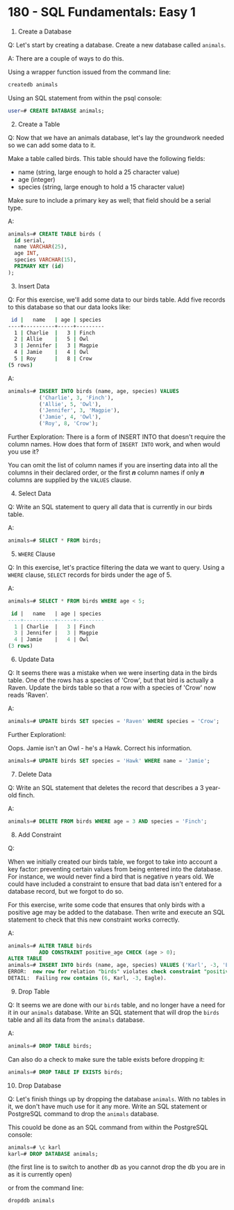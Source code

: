 # 180 - SQL Fundamentals: Easy 1

1. Create a Database

Q: Let's start by creating a database. Create a new database called `animals`.

A: There are a couple of ways to do this.

Using a wrapper function issued from the command line:

```bash
createdb animals
```

Using an SQL statement from within the psql console:

```sql
user=# CREATE DATABASE animals;
```

2. Create a Table

Q: Now that we have an animals database, let's lay the groundwork needed so we can add some data to it.

Make a table called birds. This table should have the following fields:

  * name (string, large enough to hold a 25 character value)
  * age (integer)
  * species (string, large enough to hold a 15 character value)

Make sure to include a primary key as well; that field should be a serial type.

A:

```sql
animals=# CREATE TABLE birds (
  id serial,
  name VARCHAR(25),
  age INT,
  species VARCHAR(15),
  PRIMARY KEY (id)
);
```

3. Insert Data

Q: For this exercise, we'll add some data to our birds table. Add five records to this database so that our data looks like:

```bash
 id |   name   | age | species 
----+----------+-----+---------
  1 | Charlie  |   3 | Finch
  2 | Allie    |   5 | Owl
  3 | Jennifer |   3 | Magpie
  4 | Jamie    |   4 | Owl
  5 | Roy      |   8 | Crow
(5 rows)
```

A:

```sql
animals=# INSERT INTO birds (name, age, species) VALUES
          ('Charlie', 3, 'Finch'),
          ('Allie', 5, 'Owl'),
          ('Jennifer', 3, 'Magpie'),
          ('Jamie', 4, 'Owl'),
          ('Roy', 8, 'Crow');
```

Further Exploration: There is a form of INSERT INTO that doesn't require the column names. How does that form of `INSERT INTO` work, and when would you use it?

You can omit the list of column names if you are inserting data into all the columns in their declared order, or the first **_n_** column names if only **_n_** columns are supplied by the `VALUES` clause.

4. Select Data

Q: Write an SQL statement to query all data that is currently in our birds table.

A:

```sql
animals=# SELECT * FROM birds;
```

5. `WHERE` Clause

Q: In this exercise, let's practice filtering the data we want to query. Using a `WHERE` clause, `SELECT` records for birds under the age of 5.

A: 

```sql
animals=# SELECT * FROM birds WHERE age < 5;

 id |   name   | age | species 
----+----------+-----+---------
  1 | Charlie  |   3 | Finch
  3 | Jennifer |   3 | Magpie
  4 | Jamie    |   4 | Owl
(3 rows)
```

6. Update Data

Q: It seems there was a mistake when we were inserting data in the birds table. One of the rows has a species of 'Crow', but that bird is actually a Raven. Update the birds table so that a row with a species of 'Crow' now reads 'Raven'.

A:

```sql
animals=# UPDATE birds SET species = 'Raven' WHERE species = 'Crow';
```

Further Explorationl:

Oops. Jamie isn't an Owl - he's a Hawk. Correct his information.

```sql
animals=# UPDATE birds SET species = 'Hawk' WHERE name = 'Jamie';
```

7. Delete Data

Q: Write an SQL statement that deletes the record that describes a 3 year-old finch.

A:

```sql
animals=# DELETE FROM birds WHERE age = 3 AND species = 'Finch';
```

8. Add Constraint

Q: 

When we initially created our birds table, we forgot to take into account a key factor: preventing certain values from being entered into the database. For instance, we would never find a bird that is negative n years old. We could have included a constraint to ensure that bad data isn't entered for a database record, but we forgot to do so.

For this exercise, write some code that ensures that only birds with a positive age may be added to the database. Then write and execute an SQL statement to check that this new constraint works correctly.

A: 

```sql
animals=# ALTER TABLE birds
          ADD CONSTRAINT positive_age CHECK (age > 0);
ALTER TABLE
animals=# INSERT INTO birds (name, age, species) VALUES ('Karl', -3, 'Eagle');
ERROR:  new row for relation "birds" violates check constraint "positive_age"
DETAIL:  Failing row contains (6, Karl, -3, Eagle).
```

9. Drop Table

Q: It seems we are done with our `birds` table, and no longer have a need for it in our `animals` database. Write an SQL statement that will drop the `birds` table and all its data from the `animals` database.

A: 

```sql
animals=# DROP TABLE birds;
```

Can also do a check to make sure the table exists before dropping it:

```sql
animals=# DROP TABLE IF EXISTS birds;
```

10. Drop Database

Q: Let's finish things up by dropping the database `animals`. With no tables in it, we don't have much use for it any more. Write an SQL statement or PostgreSQL command to drop the `animals` database.

This couold be done as an SQL command from within the PostgreSQL console:

```sql
animals=# \c karl
karl=# DROP DATABASE animals;
```
(the first line is to switch to another db as you cannot drop the db you are in as it is currently open)


or from the command line:

```bash
dropddb animals
```